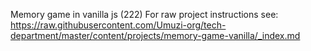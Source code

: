 Memory game in vanilla js (222) For raw project instructions see: https://raw.githubusercontent.com/Umuzi-org/tech-department/master/content/projects/memory-game-vanilla/_index.md